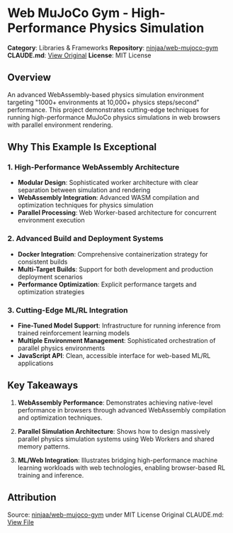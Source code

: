 # Web MuJoCo Gym - High-Performance Physics Simulation

**Category**: Libraries & Frameworks
**Repository**: [ninjaa/web-mujoco-gym](https://github.com/ninjaa/web-mujoco-gym)
**CLAUDE.md**: [View Original](https://github.com/ninjaa/web-mujoco-gym/blob/main/CLAUDE.md)
**License**: MIT License

## Overview

An advanced WebAssembly-based physics simulation environment targeting "1000+ environments at 10,000+ physics steps/second" performance. This project demonstrates cutting-edge techniques for running high-performance MuJoCo physics simulations in web browsers with parallel environment rendering.

## Why This Example Is Exceptional

### 1. High-Performance WebAssembly Architecture
- **Modular Design**: Sophisticated worker architecture with clear separation between simulation and rendering
- **WebAssembly Integration**: Advanced WASM compilation and optimization techniques for physics simulation
- **Parallel Processing**: Web Worker-based architecture for concurrent environment execution

### 2. Advanced Build and Deployment Systems
- **Docker Integration**: Comprehensive containerization strategy for consistent builds
- **Multi-Target Builds**: Support for both development and production deployment scenarios
- **Performance Optimization**: Explicit performance targets and optimization strategies

### 3. Cutting-Edge ML/RL Integration
- **Fine-Tuned Model Support**: Infrastructure for running inference from trained reinforcement learning models
- **Multiple Environment Management**: Sophisticated orchestration of parallel physics environments
- **JavaScript API**: Clean, accessible interface for web-based ML/RL applications

## Key Takeaways

1. **WebAssembly Performance**: Demonstrates achieving native-level performance in browsers through advanced WebAssembly compilation and optimization techniques.

2. **Parallel Simulation Architecture**: Shows how to design massively parallel physics simulation systems using Web Workers and shared memory patterns.

3. **ML/Web Integration**: Illustrates bridging high-performance machine learning workloads with web technologies, enabling browser-based RL training and inference.

## Attribution

Source: [ninjaa/web-mujoco-gym](https://github.com/ninjaa/web-mujoco-gym) under MIT License
Original CLAUDE.md: [View File](https://github.com/ninjaa/web-mujoco-gym/blob/main/CLAUDE.md)
